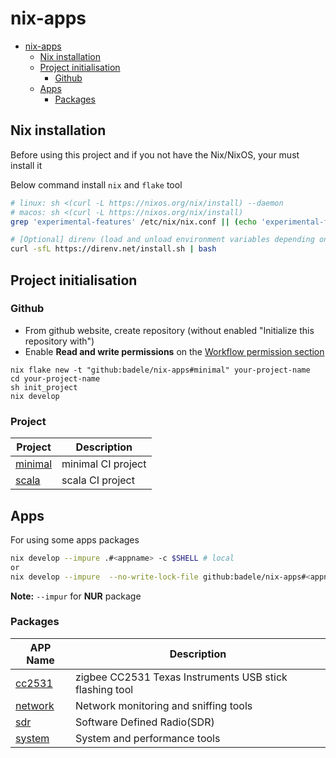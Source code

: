 # nix-apps

<!--toc:start-->
- [nix-apps](#nix-apps)
  - [Nix installation](#nix-installation)
  - [Project initialisation](#project-initialisation)
    - [Github](#github)
  - [Apps](#apps)
    - [Packages](#packages)
<!--toc:end-->

## Nix installation

Before using this project and if you not have the Nix/NixOS, your must install it

Below command install `nix` and `flake` tool

```bash
# linux: sh <(curl -L https://nixos.org/nix/install) --daemon
# macos: sh <(curl -L https://nixos.org/nix/install)
grep 'experimental-features' /etc/nix/nix.conf || (echo 'experimental-features = nix-command flakes' >> /etc/nix/nix.conf)

# [Optional] direnv (load and unload environment variables depending on the current directory)
curl -sfL https://direnv.net/install.sh | bash
```

## Project initialisation

### Github

- From github website, create repository (without enabled
"Initialize this repository with")
- Enable **Read and write permissions** on the [Workflow permission section](
<https://github.com/badele/test/settings/actions>)

```shell
nix flake new -t "github:badele/nix-apps#minimal" your-project-name
cd your-project-name
sh init_project
nix develop
```

### Project

| Project                     | Description        |
| --------------------------- | ------------------ |
| [minimal](projects/minimal) | minimal CI project |
| [scala](projects/scala)     | scala CI project   |

## Apps

For using some apps packages

```bash
nix develop --impure .#<appname> -c $SHELL # local
or
nix develop --impure  --no-write-lock-file github:badele/nix-apps#<appname> -c $SHELL # remote
```

**Note:** `--impur` for **NUR** package

### Packages

| APP Name                | Description                                             |
| ----------------------- | ------------------------------------------------------- |
| [cc2531](apps/2531)     | zigbee CC2531 Texas Instruments USB stick flashing tool |
| [network](apps/network) | Network monitoring and sniffing tools                   |
| [sdr](apps/sdr)         | Software Defined Radio(SDR)                             |
| [system](apps/system)   | System and performance tools                            |
